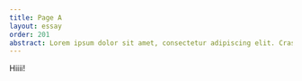 ```yaml
---
title: Page A
layout: essay
order: 201
abstract: Lorem ipsum dolor sit amet, consectetur adipiscing elit. Cras non venenatis dui, at fringilla augue. Donec sit amet fringilla nunc, vel dignissim nisi. Fusce at libero quis lectus feugiat facilisis ac vel ante. Nulla facilisi. Aenean sodales nunc non volutpat feugiat. Quisque vestibulum vestibulum dolor a aliquam.
---
```

Hiiii!
